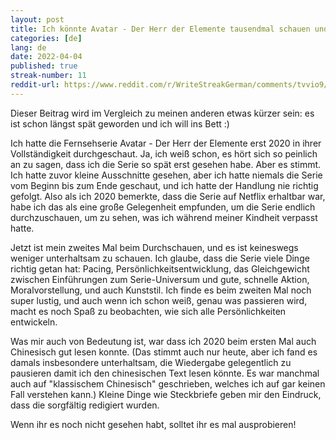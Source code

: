 ```yaml
---
layout: post
title: Ich könnte Avatar - Der Herr der Elemente tausendmal schauen und noch Bock auf mehr haben  
categories: [de]
lang: de
date: 2022-04-04
published: true
streak-number: 11
reddit-url: https://www.reddit.com/r/WriteStreakGerman/comments/tvvio9/streak_11_ich_könnte_avatar_der_herr_der_elemente/
---
```

Dieser Beitrag wird im Vergleich zu meinen anderen etwas kürzer sein: es ist schon längst spät geworden und ich will ins Bett :)

Ich hatte die Fernsehserie Avatar - Der Herr der Elemente erst 2020 in ihrer Vollständigkeit durchgeschaut. Ja, ich weiß schon, es hört sich so peinlich an zu sagen, dass ich die Serie so spät erst gesehen habe. Aber es stimmt. Ich hatte zuvor kleine Ausschnitte gesehen, aber ich hatte niemals die Serie vom Beginn bis zum Ende geschaut, und ich hatte der Handlung nie richtig gefolgt. Also als ich 2020 bemerkte, dass die Serie auf Netflix erhaltbar war, habe ich das als eine große Gelegenheit empfunden, um die Serie endlich durchzuschauen, um zu sehen, was ich während meiner Kindheit verpasst hatte.

Jetzt ist mein zweites Mal beim Durchschauen, und es ist keineswegs weniger unterhaltsam zu schauen. Ich glaube, dass die Serie viele Dinge richtig getan hat: Pacing, Persönlichkeitsentwicklung, das Gleichgewicht zwischen Einführungen zum Serie-Universum und gute, schnelle Aktion, Moralvorstellung, und auch Kunststil. Ich finde es beim zweiten Mal noch super lustig, und auch wenn ich schon weiß, genau was passieren wird, macht es noch Spaß zu beobachten, wie sich alle Persönlichkeiten entwickeln.

Was mir auch von Bedeutung ist, war dass ich 2020 beim ersten Mal auch Chinesisch gut lesen konnte. (Das stimmt auch nur heute, aber ich fand es damals insbesondere unterhaltsam, die Wiedergabe gelegentlich zu pausieren damit ich den chinesischen Text lesen könnte. Es war manchmal auch auf "klassischem Chinesisch" geschrieben, welches ich auf gar keinen Fall verstehen kann.) Kleine Dinge wie Steckbriefe geben mir den Eindruck, dass die sorgfältig redigiert wurden.

Wenn ihr es noch nicht gesehen habt, solltet ihr es mal ausprobieren!
